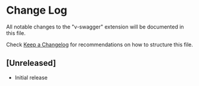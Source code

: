 # Change Log

All notable changes to the "v-swagger" extension will be documented in this file.

Check [Keep a Changelog](http://keepachangelog.com/) for recommendations on how to structure this file.

## [Unreleased]

-   Initial release

